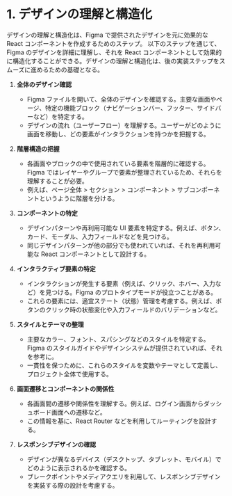 # 1. デザインの理解と構造化

デザインの理解と構造化は、Figma で提供されたデザインを元に効果的な React コンポーネントを作成するためのステップ。
以下のステップを通じて、Figma のデザインを詳細に理解し、それを React コンポーネントとして効果的に構造化することができる。デザインの理解と構造化は、後の実装ステップをスムーズに進めるための基礎となる。

1. **全体のデザイン確認**

   - Figma ファイルを開いて、全体のデザインを確認する。主要な画面やページ、特定の機能ブロック（ナビゲーションバー、フッター、サイドバーなど）を特定する。
   - デザインの流れ（ユーザーフロー）を理解する。ユーザーがどのように画面を移動し、どの要素がインタラクションを持つかを把握する。

2. **階層構造の把握**

   - 各画面やブロックの中で使用されている要素を階層的に確認する。Figma ではレイヤーやグループで要素が整理されているため、それらを理解することが必要。
   - 例えば、ページ全体 > セクション > コンポーネント > サブコンポーネントというように階層を分ける。

3. **コンポーネントの特定**

   - デザインパターンや再利用可能な UI 要素を特定する。例えば、ボタン、カード、モーダル、入力フィールドなどを見つける。
   - 同じデザインパターンが他の部分でも使われていれば、それを再利用可能な React コンポーネントとして設計する。

4. **インタラクティブ要素の特定**

   - インタラクションが発生する要素（例えば、クリック、ホバー、入力など）を見つける。Figma のプロトタイプモードが役立つことがある。
   - これらの要素には、適宜ステート（状態）管理を考慮する。例えば、ボタンのクリック時の状態変化や入力フィールドのバリデーションなど。

5. **スタイルとテーマの整理**

   - 主要なカラー、フォント、スパシングなどのスタイルを特定する。Figma のスタイルガイドやデザインシステムが提供されていれば、それを参考に。
   - 一貫性を保つために、これらのスタイルを変数やテーマとして定義し、プロジェクト全体で使用する。

6. **画面遷移とコンポーネントの関係性**

   - 各画面間の遷移や関係性を理解する。例えば、ログイン画面からダッシュボード画面への遷移など。
   - この情報を基に、React Router などを利用してルーティングを設計する。

7. **レスポンシブデザインの確認**
   - デザインが異なるデバイス（デスクトップ、タブレット、モバイル）でどのように表示されるかを確認する。
   - ブレークポイントやメディアクエリを利用して、レスポンシブデザインを実装する際の設計を考慮する。
